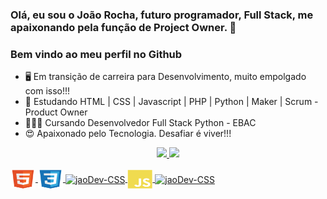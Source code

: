 ### Olá, eu sou o João Rocha, futuro programador, Full Stack, me apaixonando pela função de Project Owner. 👋
### Bem vindo ao meu perfil no Github


- 🖥️ Em transição de carreira para Desenvolvimento, muito empolgado com isso!!!
- 🌱 Estudando HTML | CSS | Javascript | PHP | Python | Maker | Scrum  - Product Owner
- 👨🏻‍🎓 Cursando Desenvolvedor Full Stack Python - EBAC
- 😍 Apaixonado pelo Tecnologia. Desafiar é viver!!!


<div align="center">
  <a href="https://github.com/jaorocha">
  <img height="160em" src="https://github-readme-stats.vercel.app/api?username=adrianoarch&show_icons=true&theme=calm&include_all_commits=true&count_private=true"/>
  <img height="160em" src="https://github-readme-stats.vercel.app/api/top-langs/?username=adrianoarch&layout=compact&langs_count=7&theme=calm"/>
</div>
 
  <div style="display: inline_block"><br>
  <img align="center" alt="jaoDev-HTML" height="30" width="40" src="https://raw.githubusercontent.com/devicons/devicon/master/icons/html5/html5-original.svg">
  <img align="center" alt="jaoDev-CSS" height="30" width="40" src="https://raw.githubusercontent.com/devicons/devicon/master/icons/css3/css3-original.svg">
  <img align="center" alt="jaoDev-CSS" height="30" width="40" src="https://cdn.jsdelivr.net/gh/devicons/devicon/icons/bootstrap/bootstrap-original.svg">
  <img align="center" alt="jaoDev-Js" height="30" width="40" src="https://raw.githubusercontent.com/devicons/devicon/master/icons/javascript/javascript-plain.svg">
  <img align="center" alt="jaoDev-CSS" height="30" width="40" src="https://cdn.jsdelivr.net/gh/devicons/devicon/icons/python/python-original.svg">

</div>
